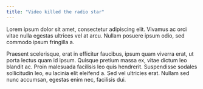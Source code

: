 ```yaml
---
title: "Video killed the radio star"
---
```

Lorem ipsum dolor sit amet, consectetur adipiscing elit. Vivamus ac orci vitae nulla egestas ultrices vel at arcu. Nullam posuere ipsum odio, sed commodo ipsum fringilla a.<!--more-->

Praesent scelerisque, erat in efficitur faucibus, ipsum quam viverra erat, ut porta lectus quam id ipsum. Quisque pretium massa ex, vitae dictum leo blandit ac. Proin malesuada facilisis leo quis hendrerit. Suspendisse sodales sollicitudin leo, eu lacinia elit eleifend a. Sed vel ultricies erat. Nullam sed nunc accumsan, egestas enim nec, facilisis dui.

